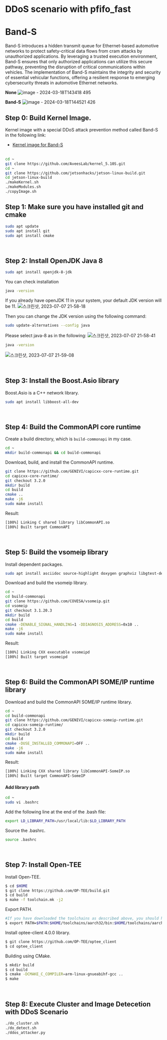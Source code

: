 # DDoS scenario with pfifo_fast<br>

# Band-S
Band-S introduces a hidden transmit queue for Ethernet-based automotive networks to protect safety-critical data flows from cram attacks by unauthorized applications. By leveraging a trusted execution environment, Band-S ensures that only authorized applications can utilize this secure pathway, preventing the disruption of critical communications within vehicles. The implementation of Band-S maintains the integrity and security of essential vehicular functions, offering a resilient response to emerging cybersecurity threats in automotive Ethernet networks.

**None**
![image - 2024-03-18T143418 495](https://github.com/AveesLab/sea-me-hackathon-2023/assets/96398568/ecf120d5-66ba-4a16-8fd1-1d07e38f6690)

**Band-S**
![image - 2024-03-18T144521 426](https://github.com/AveesLab/sea-me-hackathon-2023/assets/96398568/909cf771-f3a1-40eb-9133-d07a1774a11f)

## Step 0: Build Kernel Image.
Kernel image with a special DDoS attack prevention method called Band-S in the following link:

- [Kernel image for Band-S](https://github.com/AveesLab/linux-tegra-5.10_s/blob/oe4t-patches-l4t-r35.1/README.md)<br><br>

```bash
cd ~
git clone https://github.com/AveesLab/kernel_5.10S.git
cd ~
git clone https://github.com/jetsonhacks/jetson-linux-build.git
cd jetson-linux-build
./makeKernel.sh
./makeModules.sh
./copyImage.sh
```

## Step 1: Make sure you have installed git and cmake
```bash
sudo apt update
sudo apt install git
sudo apt install cmake
```

<br/>

## Step 2: Install OpenJDK Java 8
```bash
sudo apt install openjdk-8-jdk
```

You can check installation

```bash
java -version
```

If you already have openJDK 11 in your system, your default JDK version will be 11.
![스크린샷, 2023-07-07 21-58-18](https://github.com/AveesLab/sea-me-hackathon-2023/assets/96398568/49d28f85-6f4f-4ca6-a971-abfa95dd7f68)

Then you can change the JDK version using the following command:

```bash
sudo update-alternatives --config java
```

Please select java-8 as in the following: 
![스크린샷, 2023-07-07 21-58-41](https://github.com/AveesLab/sea-me-hackathon-2023/assets/96398568/130277ce-b1bd-4c0c-8375-8a877ab1c869)
```bash
java -version
```
![스크린샷, 2023-07-07 21-59-08](https://github.com/AveesLab/sea-me-hackathon-2023/assets/96398568/f3c6b169-3de6-4bba-83ba-087a9e92da07)


<br/>

## Step 3: Install the Boost.Asio library
Boost.Asio is a C++ network library.
```bash
sudo apt install libboost-all-dev
```

<br/>

## Step 4: Build the CommonAPI core runtime

Create a build directory, which is `build-commonapi` in my case.

```bash
cd ~
mkdir build-commonapi && cd build-commonapi
```

Download, build, and install the CommonAPI runtime.

```bash
git clone https://github.com/GENIVI/capicxx-core-runtime.git
cd capicxx-core-runtime/
git checkout 3.2.0
mkdir build
cd build
cmake ..
make -j6
sudo make install
```

Result:

```bash
[100%] Linking C shared library libCommonAPI.so
[100%] Built target CommonAPI
```

<br/>

## Step 5: Build the vsomeip library

Install dependent packages.
```bash
sudo apt install asciidoc source-highlight doxygen graphviz libgtest-dev
```
Download and build the vsomeip library.

```bash
cd ~
cd build-commonapi
git clone https://github.com/COVESA/vsomeip.git
cd vsomeip
git checkout 3.1.20.3
mkdir build
cd build
cmake -DENABLE_SIGNAL_HANDLING=1 -DDIAGNOSIS_ADDRESS=0x10 ..
make -j6
sudo make install
```


Result:

```bash
[100%] Linking CXX executable vsomeipd
[100%] Built target vsomeipd
```

<br/>

## Step 6: Build the CommonAPI SOME/IP runtime library

Download and build the CommonAPI SOME/IP runtime library.

```bash
cd ~
cd build-commonapi
git clone https://github.com/GENIVI/capicxx-someip-runtime.git
cd capicxx-someip-runtime/
git checkout 3.2.0
mkdir build
cd build
cmake -DUSE_INSTALLED_COMMONAPI=OFF ..
make -j6
sudo make install

```

Result:

```bash
[100%] Linking CXX shared library libCommonAPI-SomeIP.so
[100%] Built target CommonAPI-SomeIP
```

#### Add library path
```bash
cd ~
sudo vi .bashrc
```
Add the following line at the end of the .bash file:
```bash
export LD_LIBRARY_PATH=/usr/local/lib:$LD_LIBRARY_PATH
```

Source the .bashrc.

```bash
source .bashrc
```
<br/>



## Step 7: Install Open-TEE

Install Open-TEE.
```bash
$ cd $HOME
$ git clone https://github.com/OP-TEE/build.git
$ cd build
$ make -f toolchain.mk -j2
```

Export PATH.
```bash
#If you have downloaded the toolchains as described above, you should have them at $HOME/toolchains/{aarch32/aarch64}, so now we just need to export the paths and then you are ready to starting compiling OP-TEE components.
$ export PATH=$PATH:$HOME/toolchains/aarch32/bin:$HOME/toolchains/aarch64/bin
```

Install optee-client 4.0.0 library.
```bash
$ git clone https://github.com/OP-TEE/optee_client
$ cd optee_client
```

Building using CMake.
```bash
$ mkdir build
$ cd build
$ cmake -DCMAKE_C_COMPILER=arm-linux-gnueabihf-gcc ..
$ make
```


<br/>

## Step 8: Execute Cluster and Image Detecetion with DDoS Scenario

```bash
./do_cluster.sh
./do_detect.sh
./ddos_attacker.py
```
